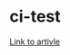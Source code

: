 # ci-test

<a href="https://blog.devops.dev/integrating-playwright-in-ci-with-github-actions-and-docker-7baafe76de99">Link to artivle<a>
